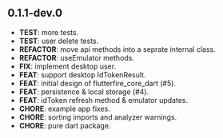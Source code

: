 ## 0.1.1-dev.0

 - **TEST**: more tests.
 - **TEST**: user delete tests.
 - **REFACTOR**: move api methods into a seprate internal class.
 - **REFACTOR**: useEmulator methods.
 - **FIX**: implement desktop user.
 - **FEAT**: support desktop IdTokenResult.
 - **FEAT**: initial design of flutterfire_core_dart (#5).
 - **FEAT**: persistence & local storage (#4).
 - **FEAT**: idToken refresh method & emulator updates.
 - **CHORE**: example app fixes.
 - **CHORE**: sorting imports and analyzer warnings.
 - **CHORE**: pure dart package.

